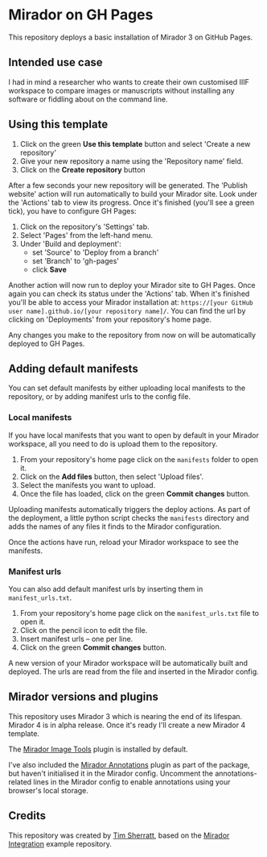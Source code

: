 # Mirador on GH Pages

This repository deploys a basic installation of Mirador 3 on GitHub Pages.

## Intended use case

I had in mind a researcher who wants to create their own customised IIIF workspace to compare images or manuscripts without installing any software or fiddling about on the command line.

## Using this template

1. Click on the green **Use this template** button and select 'Create a new repository'
2. Give your new repository a name using the 'Repository name' field.
3. Click on the **Create repository** button

After a few seconds your new repository will be generated. The 'Publish website' action will run automatically to build your Mirador site. Look under the 'Actions' tab to view its progress. Once it's finished (you'll see a green tick), you have to configure GH Pages:

1. Click on the repository's 'Settings' tab.
2. Select 'Pages' from the left-hand menu.
3. Under 'Build and deployment':
    - set 'Source' to 'Deploy from a branch'
    - set 'Branch' to 'gh-pages'
    - click **Save**

Another action will now run to deploy your Mirador site to GH Pages. Once again you can check its status under the 'Actions' tab. When it's finished you'll be able to access your Mirador installation at: `https://[your GitHub user name].github.io/[your repository name]/`. You can find the url by clicking on 'Deployments' from your repository's home page.

Any changes you make to the repository from now on will be automatically deployed to GH Pages.

## Adding default manifests

You can set default manifests by either uploading local manifests to the repository, or by adding manifest urls to the config file.

### Local manifests

If you have local manifests that you want to open by default in your Mirador workspace, all you need to do is upload them to the repository.

1. From your repository's home page click on the `manifests` folder to open it.
2. Click on the **Add files** button, then select 'Upload files'.
3. Select the manifests you want to upload.
4. Once the file has loaded, click on the green **Commit changes** button.

Uploading manifests automatically triggers the deploy actions. As part of the deployment, a little python script checks the `manifests` directory and adds the names of any files it finds to the Mirador configuration.

Once the actions have run, reload your Mirador workspace to see the manifests.

### Manifest urls

You can also add default manifest urls by inserting them in `manifest_urls.txt`.

1. From your repository's home page click on the `manifest_urls.txt` file to open it.
2. Click on the pencil icon to edit the file.
3. Insert manifest urls ­– one per line.
4. Click on the green **Commit changes** button.

A new version of your Mirador workspace will be automatically built and deployed. The urls are read from the file and inserted in the Mirador config.

## Mirador versions and plugins

This repository uses Mirador 3 which is nearing the end of its lifespan. Mirador 4 is in alpha release. Once it's ready I'll create a new Mirador 4 template.

The [Mirador Image Tools](https://github.com/ProjectMirador/mirador-image-tools) plugin is installed by default.

I've also included the [Mirador Annotations](https://github.com/ProjectMirador/mirador-annotations) plugin as part of the package, but haven't initialised it in the Mirador config. Uncomment the annotations-related lines in the Mirador config to enable annotations using your browser's local storage.

## Credits

This repository was created by [Tim Sherratt](https://timsherratt.au), based on the [Mirador Integration](https://github.com/ProjectMirador/mirador-integration) example repository.


